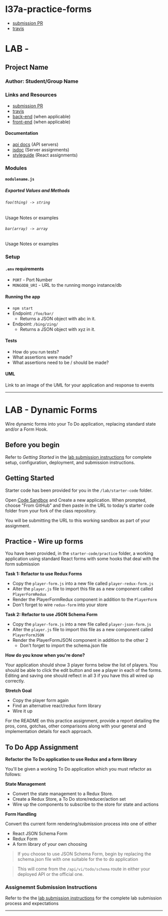# l37a-practice-forms

* [submission PR](https://github.com/401-advanced-javascript-kimball/l37a-practice-forms/pull/1)
* [travis](https://travis-ci.com/401-advanced-javascript-kimball/l37a-practice-forms)

# LAB - 

## Project Name

### Author: Student/Group Name

### Links and Resources
* [submission PR](http://xyz.com)
* [travis](http://xyz.com)
* [back-end](http://xyz.com) (when applicable)
* [front-end](http://xyz.com) (when applicable)

#### Documentation
* [api docs](http://xyz.com) (API servers)
* [jsdoc](http://xyz.com) (Server assignments)
* [styleguide](http://xyz.com) (React assignments)

### Modules
#### `modulename.js`
##### Exported Values and Methods

###### `foo(thing) -> string`
Usage Notes or examples

###### `bar(array) -> array`
Usage Notes or examples

### Setup
#### `.env` requirements
* `PORT` - Port Number
* `MONGODB_URI` - URL to the running mongo instance/db

#### Running the app
* `npm start`
* Endpoint: `/foo/bar/`
  * Returns a JSON object with abc in it.
* Endpoint: `/bing/zing/`
  * Returns a JSON object with xyz in it.
  
#### Tests
* How do you run tests?
* What assertions were made?
* What assertions need to be / should be made?

#### UML
Link to an image of the UML for your application and response to events

----------

# LAB - Dynamic Forms

Wire dynamic forms into your To Do application, replacing standard state and/or a Form Hook.

## Before you begin
Refer to *Getting Started*  in the [lab submission instructions](../../../reference/submission-instructions/labs/README.md) for complete setup, configuration, deployment, and submission instructions.

## Getting Started

Starter code has been provided for you in the `/lab/starter-code` folder. 

Open [Code Sandbox](http://codesandbox.io) and Create a new application. When prompted, choose "From GitHub" and then paste in the URL to today's starter code folder from your fork of the class repository.

You will be submitting the URL to this working sandbox as part of your assignment.

## Practice - Wire up forms
You have been provided, in the `starter-code/practice` folder, a working application using standard React forms with some hooks that deal with the form submission

**Task 1: Refactor to use Redux Forms**
* Copy the `player-form.js` into a new file called `player-redux-form.js` 
* Alter the `player.js` file to import this file as a new component called `PlayerFormRedux`
* Render the PlayerFormRedux component in addition to the `PlayerForm`
* Don't forget to wire `redux-form` into your store

**Task 2: Refactor to use JSON Schema Form**
* Copy the `player-form.js` into a new file called `player-json-form.js` 
* Alter the `player.js` file to import this file as a new component called `PlayerFormJSON`
* Render the PlayerFormJSON component in addition to the other 2
  * Don't forget to import the schema.json file
  
**How do you know when you're done?**

Your application should show 3 player forms below the list of players. You should be able to click the edit button and see a player in each of the forms. Editing and saving one should reflect in all 3 if you have this all wired up correctly.
  
**Stretch Goal**
* Copy the player form again
* Find an alternative react/redux form library
* Wire it up

For the README on this practice assignment, provide a report detailing the pros, cons, gotchas, other comparisons along with your general and implementation details for each approach.


## To Do App Assignment
**Refactor the To Do application to use Redux and a form library**

You'll be given a working To Do application which you must refactor as follows:
 
**State Management**
* Convert the state management to a Redux Store.
* Create a Redux Store, a To Do store/reducer/action set
* Wire up the components to subscribe to the store for state and actions

**Form Handling** 

Convert ths current form rendering/submission process into one of either

* React JSON Schema Form
* Redux Form
* A form library of your own choosing


> If you choose to use JSON Schema Form, begin by replacing the schema.json file with one suitable for the to do application

> This will come from the `/api/vi/todo/schema` route in either your deployed API or the official one.


  
### Assignemnt Submission Instructions
Refer to the the [lab submission instructions](../../../reference/submission-instructions/labs/README.md) for the complete lab submission process and expectations

----------


